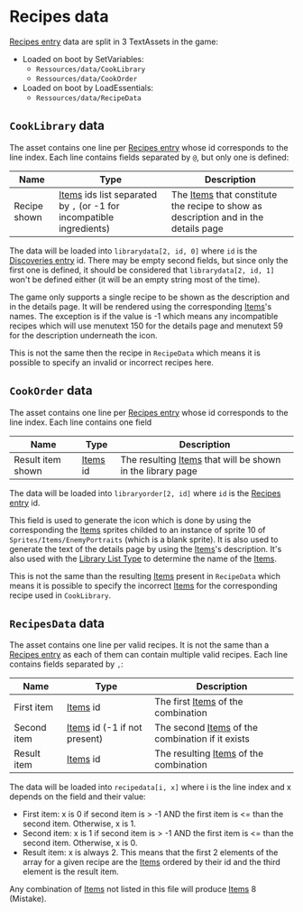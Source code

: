 # Recipes data

[Recipes entry](../Enums%20and%20IDs/librarystuff/Recipes%20entry.md) data are split in 3 TextAssets in the game:

* Loaded on boot by SetVariables: 
  * `Ressources/data/CookLibrary`
  * `Ressources/data/CookOrder`
* Loaded on boot by LoadEssentials:
  * `Ressources/data/RecipeData`

## `CookLibrary` data

The asset contains one line per [Recipes entry](../Enums%20and%20IDs/librarystuff/Recipes%20entry.md) whose id corresponds to the line index. Each line contains fields separated by `@`, but only one is defined:

|Name|Type|Description|
|----|----|-----------|
|Recipe shown|[Items](../Enums%20and%20IDs/Items.md) ids list separated by `,` (or -1 for incompatible ingredients)|The [Items](../Enums%20and%20IDs/Items.md) that constitute the recipe to show as description and in the details page|

The data will be loaded into `librarydata[2, id, 0]` where `id` is the [Discoveries entry](../Enums%20and%20IDs/librarystuff/Discoveries%20entry.md) id. There may be empty second fields, but since only the first one is defined, it should be considered that `librarydata[2, id, 1]` won't be defined either (it will be an empty string most of the time).

The game only supports a single recipe to be shown as the description and in the details page. It will be rendered using the corresponding [Items](../Enums%20and%20IDs/Items.md)'s names. The exception is if the value is -1 which means any incompatible recipes which will use menutext 150 for the details page and menutext 59 for the description underneath the icon.

This is not the same then the recipe in `RecipeData` which means it is possible to specify an invalid or incorrect recipes here.

## `CookOrder` data

The asset contains one line per [Recipes entry](../Enums%20and%20IDs/librarystuff/Recipes%20entry.md) whose id corresponds to the line index. Each line contains one field

|Name|Type|Description|
|----|----|-----------|
|Result item shown|[Items](../Enums%20and%20IDs/Items.md) id|The resulting [Items](../Enums%20and%20IDs/Items.md) that will be shown in the library page|

The data will be loaded into `libraryorder[2, id]`  where `id` is the [Recipes entry](../Enums%20and%20IDs/librarystuff/Recipes%20entry.md) id.

This field is used to generate the icon which is done by using the corresponding the [Items](../Enums%20and%20IDs/Items.md) sprites childed to an instance of sprite 10 of `Sprites/Items/EnemyPortraits` (which is a blank sprite). It is also used to generate the text of the details page by using the [Items](../Enums%20and%20IDs/Items.md)'s description. It's also used with the [Library List Type](../ItemList/List%20Types%20Group%20Details/Library%20List%20Type.md) to determine the name of the [Items](../Enums%20and%20IDs/Items.md). 

This is not the same than the resulting [Items](../Enums%20and%20IDs/Items.md) present in `RecipeData` which means it is possible to specify the incorrect [Items](../Enums%20and%20IDs/Items.md) for the corresponding recipe used in `CookLibrary`.

## `RecipesData` data

The asset contains one line per valid recipes. It is not the same than a [Recipes entry](../Enums%20and%20IDs/librarystuff/Recipes%20entry.md) as each of them can contain multiple valid recipes. Each line contains fields separated by `,`:

|Name|Type|Description|
|----|----|-----------|
|First item|[Items](../Enums%20and%20IDs/Items.md) id|The first [Items](../Enums%20and%20IDs/Items.md) of the combination|
|Second item|[Items](../Enums%20and%20IDs/Items.md) id (-1 if not present)|The second [Items](../Enums%20and%20IDs/Items.md) of the combination if it exists|
|Result item|[Items](../Enums%20and%20IDs/Items.md) id|The resulting [Items](../Enums%20and%20IDs/Items.md) of the combination|

The data will be loaded into `recipedata[i, x]` where i is the line index and x depends on the field and their value:

* First item: x is 0 if second item is > -1 AND the first item is \<= than the second item. Otherwise, x is 1.
* Second item: x is 1 if second item is > -1 AND the first item is \<= than the second item. Otherwise, x is 0.
* Result item: x is always 2.
  This means that the first 2 elements of the array for a given recipe are the [Items](../Enums%20and%20IDs/Items.md) ordered by their id and the third element is the result item.

Any combination of [Items](../Enums%20and%20IDs/Items.md) not listed in this file will produce [Items](../Enums%20and%20IDs/Items.md) 8 (Mistake).
